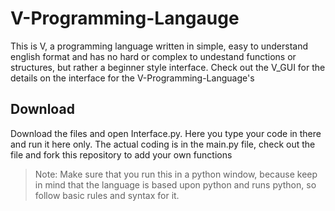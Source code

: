 # V-Programming-Langauge
This is V, a programming language written in simple, easy to understand english format and has no hard or complex to undestand functions or structures, but rather a beginner style interface. Check out the V_GUI for the details on the interface for the V-Programming-Language's 
## Download
Download the files and open Interface.py. Here you type your code in there and run it here only. The actual coding is in the main.py file, check out the file and fork this repository to add your own functions 
> Note: Make sure that you run this in a python window, because keep in mind that the language is based upon python and runs python, so follow basic rules and syntax for it.
